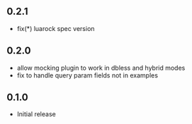 ## 0.2.1

- fix(*) luarock spec version

## 0.2.0

- allow mocking plugin to work in dbless and hybrid modes
- fix to handle query param fields not in examples

## 0.1.0

- Initial release
